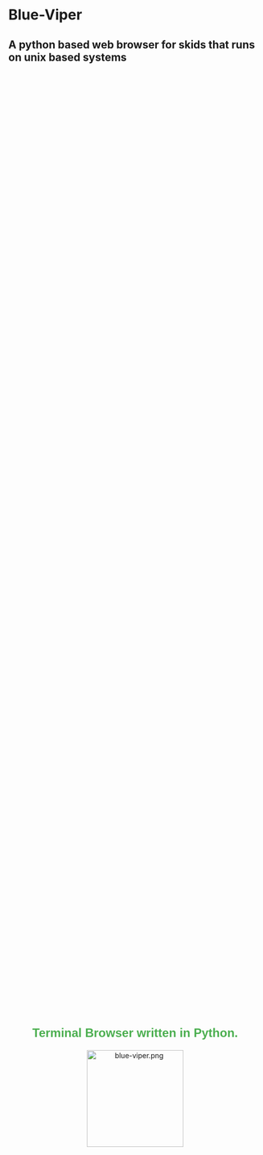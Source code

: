 # Blue-Viper
## A python based web browser for skids that runs on unix based systems

<div style="display: flex; flex-direction: column; justify-content: center; align-items: center; height: 100vh; text-align: center;">
  <p style="font-family: 'Arial', sans-serif; font-size: 24px; font-weight: bold; color: #4CAF50; margin-bottom: 20px;">
    Terminal Browser written in Python.
  </p>
  <a href="https://postimg.cc/pmpdXxN6">
    <img src="https://i.postimg.cc/nh192c3p/blue-viper.png" alt="blue-viper.png" style="width: 2in; height: 2in;">
  </a>
</div>



<br>
 Oh, trust me, the Blue Viper Terminal-based browser I’m coding is straight fire. I’ve built it in Python, and it’s got *serious* swagger. With the markdown history storage, every move I make gets saved like I’m keeping a secret stash of my web conquests. And don’t even get me started on the built-in web scraping—it’s like having a superpower. I just pull data off the web with ease, like it’s nothing. This thing’s a straight-up beast, and I’m about to make sure it leaves a *serious* mark.

But wait, it gets better. It’s got a slick sidebar 🖥️ that makes navigation feel *smooth* like butter. I can easily toggle between pages, keep track of bookmarks, or switch up my workflow without breaking a sweat. And guess what? I’ve also got emoji support 😎🔥. Yeah, I’m not just talking about text—I’m throwing in 🦄, 💥, or 💻 emojis wherever I want. That’s right, in the terminal world where things usually stay basic, Blue Viper’s bringing the *flair*. 

But if you want to roll with me on this, here's the vibe: contribute, and you get to flex with the coolest project in town. Need that hard rizz? Jump in, make some magic, and we’ll build this into a masterpiece. It’s not just about building a browser—it’s about leaving a legacy. Let’s make it happen!
